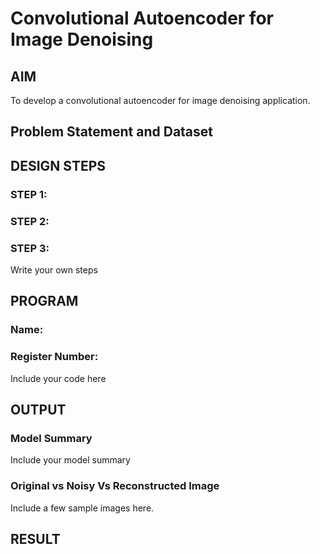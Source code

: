 # Convolutional Autoencoder for Image Denoising

## AIM

To develop a convolutional autoencoder for image denoising application.

## Problem Statement and Dataset


## DESIGN STEPS

### STEP 1:

### STEP 2:

### STEP 3:

Write your own steps

## PROGRAM
### Name:
### Register Number:


Include your code here

## OUTPUT

### Model Summary

Include your model summary

### Original vs Noisy Vs Reconstructed Image

Include a few sample images here.



## RESULT
